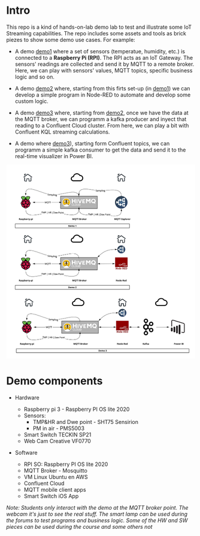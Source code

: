 ﻿
# Intro

This repo is a kind of hands-on-lab demo lab to test and illustrate some IoT Streaming capabilities.
The repo includes some assets and tools as brick piezes to show some demo use cases. For example:

- A demo [demo1](/Demos/Demo_1_MQTT_and_IoT_Setup) where a set of sensors (temperatue, humidity, etc.) is connected to a __Raspberry Pi (RPI)__. The RPI acts as an IoT Gateway. The sensors' readings are collected and send it by MQTT to a remote broker. Here, we can play with sensors' values, MQTT topics, specific business logic and so on.

- A demo [demo2](/Demos/Demo_2_NodeRED_program) where, starting from this firts set-up (in [demo1](/Demos/Demo_1_MQTT_and_IoT_Setup)) we can develop a simple program in Node-RED to automate and develop some custom logic.

- A demo [demo3](/Demos/Demo_3_MQTT_Confluent_PowerBI) where, starting from [demo2](/Demos/Demo_2_NodeRED_program), once we have the data at the MQTT broker, we can programm a kafka producer and inyect that reading to a Confluent Cloud cluster. From here, we can play a bit with Confluent KQL streaming calculations.

- A demo where [demo3](/Demos/Demo_3_MQTT_Confluent_PowerBI)), starting form Confluent topics, we can programm a simple kafka consumer to get the data and send it to the real-time visualizer in Power BI.  


![Architecture](/images/IoT_Hands-on-lab.jpg)


# Demo components

* Hardware

	- Raspberry pi 3 - Raspberry PI OS lite 2020
	- Sensors:
		- TMP&HR and Dwe point - SHT75 Sensirion
		- PM in air - PMS5003
	- Smart Switch  TECKIN SP21
	- Web Cam Creative VF0770

* Software

	- RPI SO: Raspberry PI OS lite 2020
	- MQTT Broker - Mosquitto
	- VM Linux Ubuntu en AWS
	- Confluent Cloud
	- MQTT mobile client apps
	- Smart Switch iOS App

_Note: Students only interact with the demo at the MQTT broker point. The webcam it's just to see the real stuff. The smart lamp can be used during the forums to test programs and business logic. Some of the HW and SW pieces can be used during the course and some others not_

<!--
# Assets and tools

## Sensors readings and MQTT publisher

Sensirion TMP&HR digital sensor connected by private i2c protocol: 2 comms wires + 2 power wires.
(_Optional: Particular Matter sensor connected by serial port with a library._)

The source code for this publisher is in the [raspberry](/Assets/raspberry/sender.py)

You will have to edit the MQTT parameters like:

- Broker IP
- Broker Port: default 8883
- Broker user & passwd
- Enable TLS Encryption


## RPI access

- IP Raspberry: ```gallende.ddns.net``` (ssh port 22)
- Enter user & passwd

## Access to Supervisor utility

The supervisor utility allows us to run process without executing them at the terminal window. Some services like the MQTT publisher is registered in the supervisor list. This means, once we access to the supervisor web interface we can run and stop the service just by clicking one button.

- To access the supervisor just type this [url](http://agallende.ddns.net:9001/) at the web browser. Enter user & password and get the service running.
- Credentials for supervisor are [here](/Credentials/Supervisor_crdentials.json) 

## Access to the actuator

In our case, the simplest actuator is a remote controlled lamp. We have connected a smart plug to our halogen lamp. In this case, the lamp plays the role as an oven or a valve that where it's open the temperature is rising (for example simulating the product flowing through a pipe)

To switch on/off the lamp we must download the Smart Life App and, again, the owner must share the device with our user. After this a new device will appear in the app. Now we are ready to switch on/off the lamp by using the Smart Life app.
_Note: This functionality is restricted to the demo admonostrator and students don't have general access to this asset_
-->


